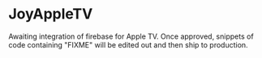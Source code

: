 # JoyAppleTV

Awaiting integration of firebase for Apple TV. Once approved, snippets of code containing "FIXME" will be edited out 
and then ship to production. 
